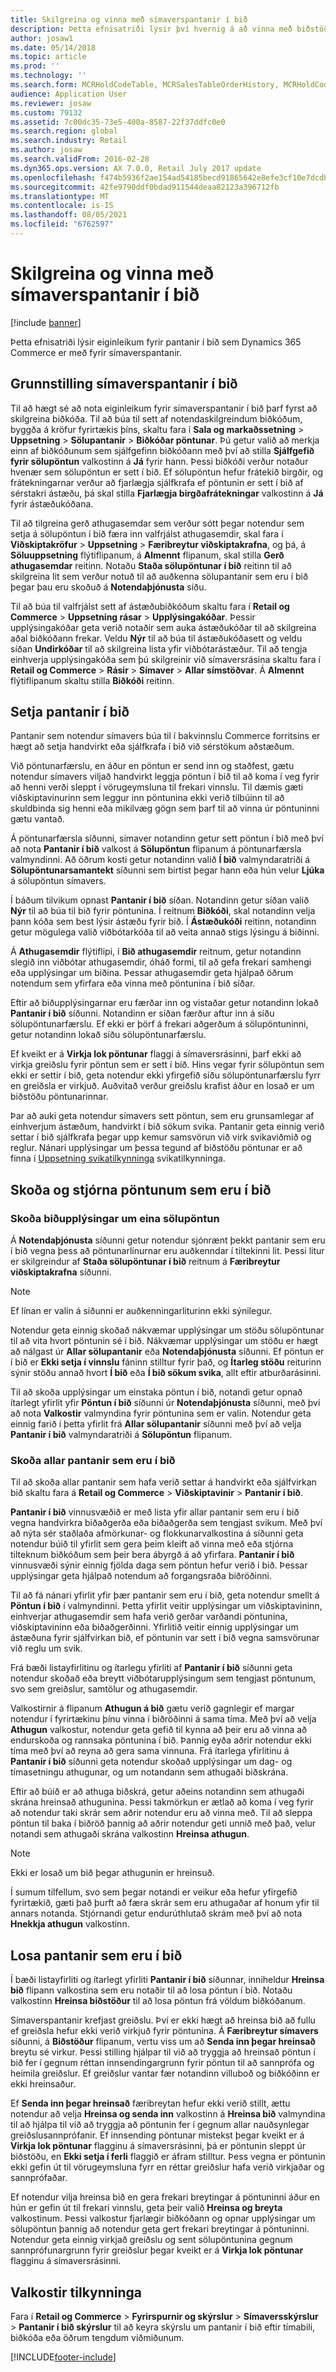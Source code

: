 ```yaml
---
title: Skilgreina og vinna með símaverspantanir í bið
description: Þetta efnisatriði lýsir því hvernig á að vinna með biðstöðu pantana með því að nota Dynamics 365 Commerce.
author: josaw1
ms.date: 05/14/2018
ms.topic: article
ms.prod: ''
ms.technology: ''
ms.search.form: MCRHoldCodeTable, MCRSalesTableOrderHistory, MCRHoldCodeTrans, MCROrderEventSetup, MCROrderEventTable
audience: Application User
ms.reviewer: josaw
ms.custom: 79132
ms.assetid: 7c00dc35-73e5-400a-8587-22f37ddfc0e0
ms.search.region: global
ms.search.industry: Retail
ms.author: josaw
ms.search.validFrom: 2016-02-28
ms.dyn365.ops.version: AX 7.0.0, Retail July 2017 update
ms.openlocfilehash: f474b5936f2ae154ad54185becd91865642e8efe3cf10e7dcdbb650c6c833b21
ms.sourcegitcommit: 42fe9790ddf0bdad911544deaa82123a396712fb
ms.translationtype: MT
ms.contentlocale: is-IS
ms.lasthandoff: 08/05/2021
ms.locfileid: "6762597"
---
```

# <a name="configure-and-work-with-call-center-order-holds"></a>Skilgreina og vinna með símaverspantanir í bið

[!include [banner](includes/banner.md)]

Þetta efnisatriði lýsir eiginleikum fyrir pantanir í bið sem Dynamics 365 Commerce er með fyrir símaverspantanir.

## <a name="configuring-call-center-order-holds"></a>Grunnstilling símaverspantanir í bið

Til að hægt sé að nota eiginleikum fyrir símaverspantanir í bið þarf fyrst að skilgreina biðkóða. Til að búa til sett af notendaskilgreindum biðkóðum, byggða á kröfur fyrirtækis þíns, skaltu fara í **Sala og markaðssetning** \> **Uppsetning** \> **Sölupantanir** \> **Biðkóðar pöntunar**. Þú getur valið að merkja einn af biðkóðunum sem sjálfgefinn biðkóðann með því að stilla **Sjálfgefið fyrir sölupöntun** valkostinn á **Já** fyrir hann. Þessi biðkóði verður notaður hvenær sem sölupöntun er sett í bið. Ef sölupöntun hefur frátekið birgðir, og frátekningarnar verður að fjarlægja sjálfkrafa ef pöntunin er sett í bið af sérstakri ástæðu, þá skal stilla **Fjarlægja birgðafrátekningar** valkostinn á **Já** fyrir ástæðukóðana.

Til að tilgreina gerð athugasemdar sem verður sótt þegar notendur sem setja á sölupöntun í bið færa inn valfrjálst athugasemdir, skal fara í **Viðskiptakröfur** \> **Uppsetning** \> **Færibreytur viðskiptakrafna**, og þá, á **Söluuppsetning** flýtiflipanum, á **Almennt** flipanum, skal stilla **Gerð athugasemdar** reitinn. Notaðu **Staða sölupöntunar í bið** reitinn til að skilgreina lit sem verður notuð til að auðkenna sölupantanir sem eru í bið þegar þau eru skoðuð á **Notendaþjónusta** síðu.

Til að búa til valfrjálst sett af ástæðubiðkóðum skaltu fara í **Retail og Commerce** \> **Uppsetning rásar** \> **Upplýsingakóðar**. Þessir upplýsingakóðar geta verið notaðir sem auka ástæðukóðar til að skilgreina aðal biðkóðann frekar. Veldu **Nýr** til að búa til ástæðukóðasett og veldu síðan **Undirkóðar** til að skilgreina lista yfir viðbótarástæður. Til að tengja einhverja upplýsingakóða sem þú skilgreinir við símaversrásina skaltu fara í **Retail og Commerce** \> **Rásir** \> **Símaver** \> **Allar símstöðvar**. Á **Almennt** flýtiflipanum skaltu stilla **Biðkóði** reitinn.

## <a name="putting-orders-on-hold"></a>Setja pantanir í bið

Pantanir sem notendur símavers búa til í bakvinnslu Commerce forritsins er hægt að setja handvirkt eða sjálfkrafa í bið við sérstökum aðstæðum.

Við pöntunarfærslu, en áður en pöntun er send inn og staðfest, gætu notendur símavers viljað handvirkt leggja pöntun í bið til að koma í veg fyrir að henni verði sleppt í vörugeymsluna til frekari vinnslu. Til dæmis gæti viðskiptavinurinn sem leggur inn pöntunina ekki verið tilbúinn til að skuldbinda sig henni eða mikilvæg gögn sem þarf til að vinna úr pöntuninni gætu vantað.

Á pöntunarfærsla síðunni, símaver notandinn getur sett pöntun í bið með því að nota **Pantanir í bið** valkost á **Sölupöntun** flipanum á pöntunarfærsla valmyndinni. Að öðrum kosti getur notandinn valið **Í bið** valmyndaratriði á **Sölupöntunarsamantekt** síðunni sem birtist þegar hann eða hún velur **Ljúka** á sölupöntun símavers.

Í báðum tilvikum opnast **Pantanir í bið** síðan. Notandinn getur síðan valið **Nýr** til að búa til bið fyrir pöntunina. Í reitnum **Biðkóði**, skal notandinn velja þann kóða sem best lýsir ástæðu fyrir bið. Í **Ástæðukóði** reitinn, notandinn getur mögulega valið viðbótarkóða til að veita annað stigs lýsingu á biðinni.

Á **Athugasemdir** flýtiflipi, í **Bið athugasemdir** reitnum, getur notandinn slegið inn viðbótar athugasemdir, óháð formi, til að gefa frekari samhengi eða upplýsingar um biðina. Þessar athugasemdir geta hjálpað öðrum notendum sem yfirfara eða vinna með pöntunina í bið síðar.

Eftir að biðupplýsingarnar eru færðar inn og vistaðar getur notandinn lokað **Pantanir í bið** síðunni. Notandinn er síðan færður aftur inn á síðu sölupöntunarfærslu. Ef ekki er þörf á frekari aðgerðum á sölupöntuninni, getur notandinn lokað síðu sölupöntunarfærslu.

Ef kveikt er á **Virkja lok pöntunar** flaggi á símaversrásinni, þarf ekki að virkja greiðslu fyrir pöntun sem er sett í bið. Hins vegar fyrir sölupöntun sem ekki er settir í bið, geta notendur ekki yfirgefið síðu sölupöntunarfærslu fyrr en greiðsla er virkjuð. Auðvitað verður greiðslu krafist áður en losað er um biðstöðu pöntunarinnar.

Þar að auki geta notendur símavers sett pöntun, sem eru grunsamlegar af einhverjum ástæðum, handvirkt í bið sökum svika. Pantanir geta einnig verið settar í bið sjálfkrafa þegar upp kemur samsvörun við virk svikaviðmið og reglur. Nánari upplýsingar um þessa tegund af biðstöðu pöntunar er að finna í [Uppsetning svikatilkynninga](/dynamics365/unified-operations/retail/set-up-fraud-alerts) svikatilkynninga.

## <a name="viewing-and-managing-orders-that-are-on-hold"></a>Skoða og stjórna pöntunum sem eru í bið

### <a name="viewing-hold-information-for-a-single-sales-order"></a>Skoða biðupplýsingar um eina sölupöntun

Á **Notendaþjónusta** síðunni getur notendur sjónrænt þekkt pantanir sem eru í bið vegna þess að pöntunarlínurnar eru auðkenndar í tiltekinni lit. Þessi litur er skilgreindur af **Staða sölupöntunar í bið** reitnum á **Færibreytur viðskiptakrafna** síðunni.

> [!NOTE]
> Ef línan er valin á síðunni er auðkenningarliturinn ekki sýnilegur.

Notendur geta einnig skoðað nákvæmar upplýsingar um stöðu sölupöntunar til að vita hvort pöntunin sé í bið. Nákvæmar upplýsingar um stöðu er hægt að nálgast úr **Allar sölupantanir** eða **Notendaþjónusta** síðunni. Ef pöntun er í bið er **Ekki setja í vinnslu** fáninn stilltur fyrir það, og **Ítarleg stöðu** reiturinn sýnir stöðu annað hvort **Í bið** eða **Í bið sökum svika**, allt eftir atburðarásinni.

Til að skoða upplýsingar um einstaka pöntun í bið, notandi getur opnað ítarlegt yfirlit yfir **Pöntun í bið** síðunni úr **Notendaþjónusta** síðunni, með því að nota **Valkostir** valmyndina fyrir pöntunina sem er valin. Notendur geta einnig farið í þetta yfirlit frá **Allar sölupantanir** síðunni með því að velja **Pantanir í bið** valmyndaratriði á **Sölupöntun** flipanum.

### <a name="viewing-all-orders-that-are-on-hold"></a>Skoða allar pantanir sem eru í bið

Til að skoða allar pantanir sem hafa verið settar á handvirkt eða sjálfvirkan bið skaltu fara á **Retail og Commerce** \> **Viðskiptavinir** \> **Pantanir í bið**.

**Pantanir í bið** vinnusvæðið er með lista yfir allar pantanir sem eru í bið vegna handvirkra biðaðgerða eða biðaðgerða sem tengjast svikum. Með því að nýta sér staðlaða afmörkunar- og flokkunarvalkostina á síðunni geta notendur búið til yfirlit sem gera þeim kleift að vinna með eða stjórna tilteknum biðkóðum sem þeir bera ábyrgð á að yfirfara. **Pantanir í bið** vinnusvæði sýnir einnig fjölda daga sem pöntun hefur verið í bið. Þessar upplýsingar geta hjálpað notendum að forgangsraða biðröðinni.

Til að fá nánari yfirlit yfir þær pantanir sem eru í bið, geta notendur smellt á **Pöntun í bið** í valmyndinni. Þetta yfirlit veitir upplýsingar um viðskiptavininn, einhverjar athugasemdir sem hafa verið gerðar varðandi pöntunina, viðskiptavininn eða biðaðgerðinni. Yfirlitið veitir einnig upplýsingar um ástæðuna fyrir sjálfvirkan bið, ef pöntunin var sett í bið vegna samsvörunar við reglu um svik.

Frá bæði listayfirlitinu og ítarlegu yfirliti af **Pantanir í bið** síðunni geta notendur skoðað eða breytt viðbótarupplýsingum sem tengjast pöntunum, svo sem greiðslur, samtölur og athugasemdir.

Valkostirnir á flipanum **Athugun á bið** gætu verið gagnlegir ef margar notendur í fyrirtækinu þínu vinna í biðröðinni á sama tíma. Með því að velja **Athugun** valkostur, notendur geta gefið til kynna að þeir eru að vinna að endurskoða og rannsaka pöntunina í bið. Þannig eyða aðrir notendur ekki tíma með því að reyna að gera sama vinnuna. Frá ítarlega yfirlitinu á **Pantanir í bið** síðunni geta notendur skoðað upplýsingar um dag- og tímasetningu athugunar, og um notandann sem athugaði biðskrána.

Eftir að búið er að athuga biðskrá, getur aðeins notandinn sem athugaði skrána hreinsað athugunina. Þessi takmörkun er ætlað að koma í veg fyrir að notendur taki skrár sem aðrir notendur eru að vinna með. Til að sleppa pöntun til baka í biðröð þannig að aðrir notendur geti unnið með það, velur notandi sem athugaði skrána valkostinn **Hreinsa athugun**.

> [!NOTE]
> Ekki er losað um bið þegar athugunin er hreinsuð.

Í sumum tilfellum, svo sem þegar notandi er veikur eða hefur yfirgefið fyrirtækið, gæti það þurft að færa skrár sem eru athugaðar af honum yfir til annars notanda. Stjórnandi getur endurúthlutað skrám með því að nota **Hnekkja athugun** valkostinn.

## <a name="releasing-orders-that-are-on-hold"></a>Losa pantanir sem eru í bið

Í bæði listayfirliti og ítarlegt yfirliti **Pantanir í bið** síðunnar, inniheldur **Hreinsa bið** flipann valkostina sem eru notaðir til að losa pöntun í bið. Notaðu valkostinn **Hreinsa biðstöður** til að losa pöntun frá völdum biðkóðanum.

Símaverspantanir krefjast greiðslu. Því er ekki hægt að hreinsa bið að fullu ef greiðsla hefur ekki verið virkjuð fyrir pöntunina. Á **Færibreytur símavers** síðunni, á **Biðstöður** flipanum, vertu viss um að **Senda inn þegar hreinsað** breytu sé virkur. Þessi stilling hjálpar til við að tryggja að hreinsað pöntun í bið fer í gegnum réttan innsendingargrunn fyrir pöntun til að sannprófa og heimila greiðslur. Ef greiðslur vantar fær notandinn villuboð og biðkóðinn er ekki hreinsaður.

Ef **Senda inn þegar hreinsað** færibreytan hefur ekki verið stillt, ættu notendur að velja **Hreinsa og senda inn** valkostinn á **Hreinsa bið** valmyndina til að hjálpa til við að tryggja að pöntunin fer í gegnum allar nauðsynlegar greiðslusannprófanir. Ef innsending pöntunar mistekst þegar kveikt er á **Virkja lok pöntunar** flagginu á símaversrásinni, þá er pöntunin sleppt úr biðstöðu, en **Ekki setja í ferli** flaggið er áfram stilltur. Þess vegna er pöntunin ekki gefin út til vörugeymsluna fyrr en réttar greiðslur hafa verið virkjaðar og sannprófaðar.

Ef notendur vilja hreinsa bið en gera frekari breytingar á pöntuninni áður en hún er gefin út til frekari vinnslu, geta þeir valið **Hreinsa og breyta** valkostinum. Þessi valkostur fjarlægir biðkóðann og opnar upplýsingar um sölupöntun þannig að notendur geta gert frekari breytingar á pöntuninni. Notendur geta einnig virkjað greiðslu og sent sölupöntunina gegnum sannprófunargrunn fyrir greiðslur þegar kveikt er á **Virkja lok pöntunar** flagginu á símaversrásinni.

## <a name="reporting-options"></a>Valkostir tilkynninga

Fara í **Retail og Commerce** \> **Fyrirspurnir og skýrslur** \> **Símaversskýrslur** \> **Pantanir í bið skýrslur** til að keyra skýrslu um pantanir í bið eftir tímabili, biðkóða eða öðrum tengdum viðmiðunum.


[!INCLUDE[footer-include](../includes/footer-banner.md)]